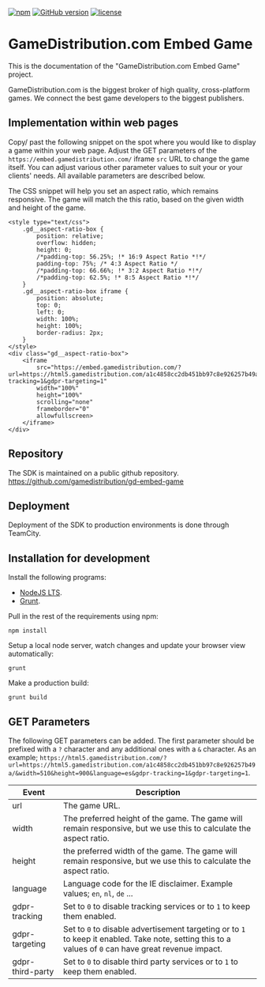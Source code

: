[![npm](https://img.shields.io/npm/v/npm.svg)](https://nodejs.org/)
[![GitHub version](https://img.shields.io/badge/version-1.0.0-green.svg)](https://github.com/GameDistribution/gd-embed-gameGD-HTML5/)
[![license](https://img.shields.io/github/license/mashape/apistatus.svg)](https://github.com/GameDistribution/gd-embed-game/blob/master/LICENSE)


# GameDistribution.com Embed Game
This is the documentation of the "GameDistribution.com Embed Game" project.

GameDistribution.com is the biggest broker of high quality, cross-platform games. We connect the best game developers to the biggest publishers.

## Implementation within web pages
Copy/ past the following snippet on the spot where you would like to display a game within your web page. Adjust the GET parameters of the `https://embed.gamedistribution.com/` iframe `src` URL to change the game itself. You can adjust various other parameter values to suit your or your clients' needs. All available parameters are described below.

The CSS snippet will help you set an aspect ratio, which remains responsive. The game will match the this ratio, based on the given width and height of the game.
```
<style type="text/css">
    .gd__aspect-ratio-box {
        position: relative;
        overflow: hidden;
        height: 0;
        /*padding-top: 56.25%; !* 16:9 Aspect Ratio *!*/
        padding-top: 75%; /* 4:3 Aspect Ratio */
        /*padding-top: 66.66%; !* 3:2 Aspect Ratio *!*/
        /*padding-top: 62.5%; !* 8:5 Aspect Ratio *!*/
    }
    .gd__aspect-ratio-box iframe {
        position: absolute;
        top: 0;
        left: 0;
        width: 100%;
        height: 100%;
        border-radius: 2px;
    }
</style>
<div class="gd__aspect-ratio-box">
    <iframe
        src="https://embed.gamedistribution.com/?url=https://html5.gamedistribution.com/a1c4858cc2db451bb97c8e926257b49a/&width=510&height=900&language=es&gdpr-tracking=1&gdpr-targeting=1"
        width="100%"
        height="100%"
        scrolling="none"
        frameborder="0"
        allowfullscreen>
    </iframe>
</div>
```

## Repository
The SDK is maintained on a public github repository.
<a href="https://github.com/gamedistribution/gd-embed-game" target="_blank">https://github.com/gamedistribution/gd-embed-game</a>

## Deployment
Deployment of the SDK to production environments is done through TeamCity.

## Installation for development
Install the following programs:
* [NodeJS LTS](https://nodejs.org/).
* [Grunt](http://gruntjs.com/).

Pull in the rest of the requirements using npm:
```
npm install
```

Setup a local node server, watch changes and update your browser view automatically:
```
grunt
```

Make a production build:
```
grunt build
```

## GET Parameters
The following GET parameters can be added. The first parameter should be prefixed with a `?` character and any additional ones with a `&` character.
As an example; `https://html5.gamedistribution.com/?url=https://html5.gamedistribution.com/a1c4858cc2db451bb97c8e926257b49a/&width=510&height=900&language=es&gdpr-tracking=1&gdpr-targeting=1`.

| Event | Description |
| --- | --- |
| url | The game URL. |
| width | The preferred height of the game. The game will remain responsive, but we use this to calculate the aspect ratio. |
| height | the preferred width of the game. The game will remain responsive, but we use this to calculate the aspect ratio. |
| language | Language code for the IE disclaimer. Example values; `en`, `nl`, `de` ... |
| gdpr-tracking | Set to `0` to disable tracking services or to `1` to keep them enabled. |
| gdpr-targeting | Set to `0` to disable advertisement targeting or to `1` to keep it enabled. Take note, setting this to a values of `0` can have great revenue impact. |
| gdpr-third-party | Set to `0` to disable third party services or to `1` to keep them enabled. |
